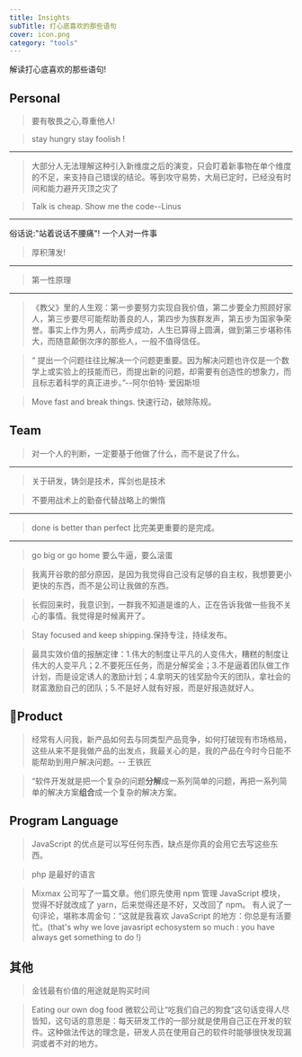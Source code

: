 ```yaml
---
title: Insights
subTitle: 打心底喜欢的那些语句
cover: icon.png
category: "tools"
---
```


解读打心底喜欢的那些语句!

## Personal

> 要有敬畏之心,尊重他人!

> stay hungry stay foolish !

---

> 大部分人无法理解这种引入新维度之后的演变，只会盯着新事物在单个维度的不足，来支持自己错误的结论。等到攻守易势，大局已定时，已经没有时间和能力避开灭顶之灾了

> Talk is cheap. Show me the code--Linus

---

俗话说:"站着说话不腰痛"! 一个人对一件事

> 厚积薄发!

---

> 第一性原理

---

> 《教父》里的人生观：第一步要努力实现自我价值，第二步要全力照顾好家人，第三步要尽可能帮助善良的人，第四步为族群发声，第五步为国家争荣誉。事实上作为男人，前两步成功，人生已算得上圆满，做到第三步堪称伟大，而随意颠倒次序的那些人，一般不值得信任。 ​​​​

> “ 提出一个问题往往比解决一个问题更重要。因为解决问题也许仅是一个数学上或实验上的技能而已，而提出新的问题，却需要有创造性的想象力，而且标志着科学的真正进步。”--阿尔伯特· 爱因斯坦

> Move fast and break things. 快速行动，破除陈规。

## Team

> 对一个人的判断，一定要基于他做了什么，而不是说了什么。

---

> 关于研发，铸剑是技术，挥剑也是技术

> 不要用战术上的勤奋代替战略上的懒惰

---

> done is better than perfect 比完美更重要的是完成。

---

> go big or go home 要么牛逼，要么滚蛋

> 我离开谷歌的部分原因，是因为我觉得自己没有足够的自主权，我想要更小更快的东西，而不是公司让我做的东西。

> 长假回来时，我意识到，一群我不知道是谁的人，正在告诉我做一些我不关心的事情。我觉得是时候离开了。

> Stay focused and keep shipping.保持专注，持续发布。

> 最具实效价值的报酬定律：1.伟大的制度让平凡的人变伟大，糟糕的制度让伟大的人变平凡；2.不要死压任务，而是分解奖金；3.不是逼着团队做工作计划，而是设定诱人的激励计划；4.拿明天的钱奖励今天的团队，拿社会的财富激励自己的团队；5.不是好人就有好报，而是好报造就好人。 ​​​​

## Product

> 经常有人问我，新产品如何去与同类型产品竞争，如何打破现有市场格局，这些从来不是我做产品的出发点，我最关心的是，我的产品在今时今日能不能帮助到用户解决问题。-- 王铁匠

> “软件开发就是把一个复杂的问题**分解**成一系列简单的问题，再把一系列简单的解决方案**组合**成一个复杂的解决方案。

## Program Language

> JavaScript 的优点是可以写任何东西，缺点是你真的会用它去写这些东西。

> php 是最好的语言

> Mixmax 公司写了一篇文章。他们原先使用 npm 管理 JavaScript 模块，觉得不好就改成了 yarn，后来觉得还是不好，又改回了 npm。 有人说了一句评论，堪称本周金句：“这就是我喜欢 JavaScript 的地方：你总是有活要忙。(that's why we love javasript echosystem so much : you have always get something to do !)

## 其他

> 金钱最有价值的用途就是购买时间

> Eating our own dog food 微软公司让“吃我们自己的狗食”这句话变得人尽皆知，这句话的意思是：每天研发工作的一部分就是使用自己正在开发的软件。这种做法传达的理念是，研发人员在使用自己的软件时能够很快发现漏洞或者不对的地方。
